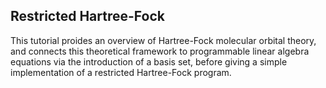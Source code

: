 ## Restricted Hartree-Fock

This tutorial proides an overview of Hartree-Fock molecular orbital theory, and connects this theoretical framework to programmable linear algebra equations via the introduction of a basis set, before giving a simple implementation of a restricted Hartree-Fock program.    
